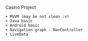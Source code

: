 Casino Project

    + MVVM (may be not clean :v)
    + Java basic
    + Android basic
    + Navigation graph - NavController
    + LiveData
